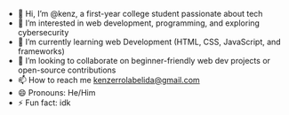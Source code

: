 - 👋 Hi, I’m @kenz, a first-year college student passionate about tech
- 👀 I’m interested in web development, programming, and exploring cybersecurity
- 🌱 I’m currently learning web Development (HTML, CSS, JavaScript, and frameworks)
- 💞️ I’m looking to collaborate on beginner-friendly web dev projects or open-source contributions
- 📫 How to reach me kenzerrolabelida@gmail.com
- 😄 Pronouns: He/Him
- ⚡ Fun fact: idk

<!---
kinol7/kinol7 is a ✨ special ✨ repository because its `README.md` (this file) appears on your GitHub profile.
You can click the Preview link to take a look at your changes.
--->
